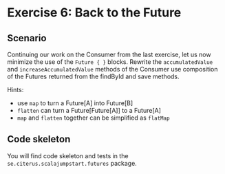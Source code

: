 # Exercise 6: Back to the Future

## Scenario

Continuing our work on the Consumer from the last exercise, let us now minimize the use of the
`Future { }` blocks. Rewrite the `accumulatedValue` and `increaseAccumulatedValue` methods of the
Consumer use composition of the Futures returned from the findById and save methods.

Hints: 
* use `map` to turn a Future[A] into Future[B]
* `flatten` can turn a Future[Future[A]] to a Future[A]
* `map` and `flatten` together can be simplified as `flatMap`

## Code skeleton

You will find code skeleton and tests in the `se.citerus.scalajumpstart.futures` package.
